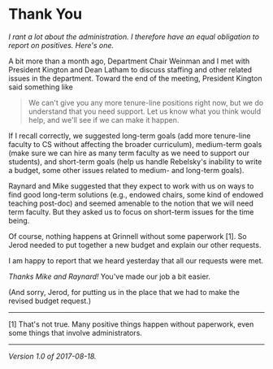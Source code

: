 Thank You
=========

_I rant a lot about the administration.  I therefore have an equal obligation
to report on positives.  Here's one._

A bit more than a month ago, Department Chair Weinman and I met with
President Kington and Dean Latham to discuss staffing and other related
issues in the department.  Toward the end of the meeting, President
Kington said something like

> We can't give you any more tenure-line positions right now, but we do
understand that you need support.  Let us know what you think would help,
and we'll see if we can make it happen.

If I recall correctly, we suggested long-term goals (add more tenure-line
faculty to CS without affecting the broader curriculum), medium-term goals
(make sure we can hire as many term faculty as we need to support our
students), and short-term goals (help us handle Rebelsky's inability to
write a budget, some other issues related to medium- and long-term goals).

Raynard and Mike suggested that they expect to work with us on ways to
find good long-term solutions (e.g., endowed chairs, some kind of
endowed teaching post-doc) and seemed amenable to the notion that we
will need term faculty.  But they asked us to focus on short-term issues
for the time being.

Of course, nothing happens at Grinnell without some paperwork [1].  So
Jerod needed to put together a new budget and explain our other requests.

I am happy to report that we heard yesterday that all our requests
were met. 

*Thanks Mike and Raynard!*  You've made our job a bit easier.

(And sorry, Jerod, for putting us in the place that we had to make
the revised budget request.)

---

[1] That's not true.  Many positive things happen without paperwork,
even some things that involve administrators.

---

*Version 1.0 of 2017-08-18.*

